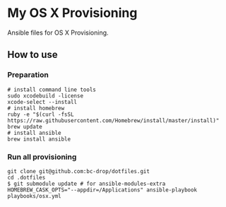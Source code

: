 # My OS X Provisioning
Ansible files for OS X Provisioning.
## How to use
### Preparation
```shell
# install command line tools
sudo xcodebuild -license
xcode-select --install
# install homebrew
ruby -e "$(curl -fsSL https://raw.githubusercontent.com/Homebrew/install/master/install)"
brew update
# install ansible
brew install ansible
```
### Run all provisioning
```shell
git clone git@github.com:bc-drop/dotfiles.git
cd .dotfiles
$ git submodule update # for ansible-modules-extra
HOMEBREW_CASK_OPTS="--appdir=/Applications" ansible-playbook playbooks/osx.yml
```
